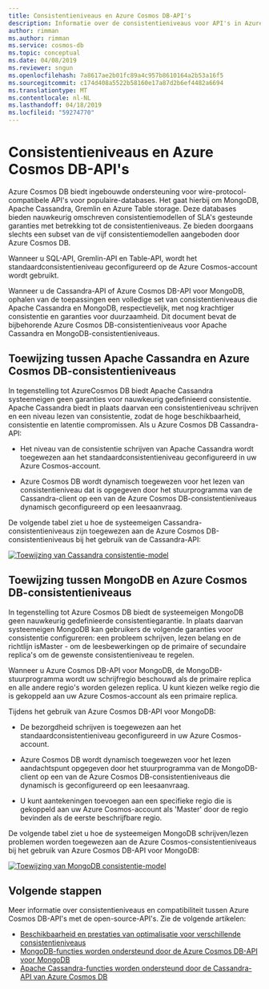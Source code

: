 ```yaml
---
title: Consistentieniveaus en Azure Cosmos DB-API's
description: Informatie over de consistentieniveaus voor API's in Azure Cosmos DB.
author: rimman
ms.author: rimman
ms.service: cosmos-db
ms.topic: conceptual
ms.date: 04/08/2019
ms.reviewer: sngun
ms.openlocfilehash: 7a8617ae2b01fc89a4c957b8610164a2b53a16f5
ms.sourcegitcommit: c174d408a5522b58160e17a87d2b6ef4482a6694
ms.translationtype: MT
ms.contentlocale: nl-NL
ms.lasthandoff: 04/18/2019
ms.locfileid: "59274770"
---
```

# <a name="consistency-levels-and-azure-cosmos-db-apis"></a>Consistentieniveaus en Azure Cosmos DB-API's

Azure Cosmos DB biedt ingebouwde ondersteuning voor wire-protocol-compatibele API's voor populaire-databases. Het gaat hierbij om MongoDB, Apache Cassandra, Gremlin en Azure Table storage. Deze databases bieden nauwkeurig omschreven consistentiemodellen of SLA's gesteunde garanties met betrekking tot de consistentieniveaus. Ze bieden doorgaans slechts een subset van de vijf consistentiemodellen aangeboden door Azure Cosmos DB. 

Wanneer u SQL-API, Gremlin-API en Table-API, wordt het standaardconsistentieniveau geconfigureerd op de Azure Cosmos-account wordt gebruikt. 

Wanneer u de Cassandra-API of Azure Cosmos DB-API voor MongoDB, ophalen van de toepassingen een volledige set van consistentieniveaus die Apache Cassandra en MongoDB, respectievelijk, met nog krachtiger consistentie en garanties voor duurzaamheid. Dit document bevat de bijbehorende Azure Cosmos DB-consistentieniveaus voor Apache Cassandra en MongoDB-consistentieniveaus.


## <a id="cassandra-mapping"></a>Toewijzing tussen Apache Cassandra en Azure Cosmos DB-consistentieniveaus

In tegenstelling tot AzureCosmos DB biedt Apache Cassandra systeemeigen geen garanties voor nauwkeurig gedefinieerd consistentie.  Apache Cassandra biedt in plaats daarvan een consistentieniveau schrijven en een niveau lezen van consistentie, zodat de hoge beschikbaarheid, consistentie en latentie compromissen. Als u Azure Cosmos DB Cassandra-API: 

* Het niveau van de consistentie schrijven van Apache Cassandra wordt toegewezen aan het standaardconsistentieniveau geconfigureerd in uw Azure Cosmos-account. 

* Azure Cosmos DB wordt dynamisch toegewezen voor het lezen van consistentieniveau dat is opgegeven door het stuurprogramma van de Cassandra-client op een van de Azure Cosmos DB-consistentieniveaus dynamisch geconfigureerd op een leesaanvraag. 

De volgende tabel ziet u hoe de systeemeigen Cassandra-consistentieniveaus zijn toegewezen aan de Azure Cosmos DB-consistentieniveaus bij het gebruik van de Cassandra-API:  

[![Toewijzing van Cassandra consistentie-model](./media/consistency-levels-across-apis/consistency-model-mapping-cassandra.png)](./media/consistency-levels-across-apis/consistency-model-mapping-cassandra.png#lightbox)

## <a id="mongo-mapping"></a>Toewijzing tussen MongoDB en Azure Cosmos DB-consistentieniveaus

In tegenstelling tot Azure Cosmos DB biedt de systeemeigen MongoDB geen nauwkeurig gedefinieerde consistentiegarantie. In plaats daarvan systeemeigen MongoDB kan gebruikers de volgende garanties voor consistentie configureren: een probleem schrijven, lezen belang en de richtlijn isMaster - om de leesbewerkingen op de primaire of secundaire replica's om de gewenste consistentieniveau te regelen. 

Wanneer u Azure Cosmos DB-API voor MongoDB, de MongoDB-stuurprogramma wordt uw schrijfregio beschouwd als de primaire replica en alle andere regio's worden gelezen replica. U kunt kiezen welke regio die is gekoppeld aan uw Azure Cosmos-account als een primaire replica. 

Tijdens het gebruik van Azure Cosmos DB-API voor MongoDB:

* De bezorgdheid schrijven is toegewezen aan het standaardconsistentieniveau geconfigureerd in uw Azure Cosmos-account.
 
* Azure Cosmos DB wordt dynamisch toegewezen voor het lezen aandachtspunt opgegeven door het stuurprogramma van de MongoDB-client op een van de Azure Cosmos DB-consistentieniveaus die dynamisch is geconfigureerd op een leesaanvraag. 

* U kunt aantekeningen toevoegen aan een specifieke regio die is gekoppeld aan uw Azure Cosmos-account als 'Master' door de regio bevinden als de eerste beschrijfbare regio. 

De volgende tabel ziet u hoe de systeemeigen MongoDB schrijven/lezen problemen worden toegewezen aan de Azure Cosmos-consistentieniveaus bij het gebruik van Azure Cosmos DB-API voor MongoDB:

[![Toewijzing van MongoDB consistentie-model](./media/consistency-levels-across-apis/consistency-model-mapping-mongodb.png)](./media/consistency-levels-across-apis/consistency-model-mapping-mongodb.png#lightbox)

## <a name="next-steps"></a>Volgende stappen

Meer informatie over consistentieniveaus en compatibiliteit tussen Azure Cosmos DB-API's met de open-source-API's. Zie de volgende artikelen:

* [Beschikbaarheid en prestaties van optimalisatie voor verschillende consistentieniveaus](consistency-levels-tradeoffs.md)
* [MongoDB-functies worden ondersteund door de Azure Cosmos DB-API voor MongoDB](mongodb-feature-support.md)
* [Apache Cassandra-functies worden ondersteund door de Cassandra-API van Azure Cosmos DB](cassandra-support.md)